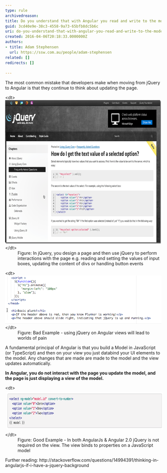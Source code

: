```yaml
---
type: rule
archivedreason: 
title: Do you understand that with Angular you read and write to the model... never to the page? (a.k.a. Forget about jQuery)
guid: 3cd40e9e-38c3-4558-9a73-65bfb8dc5b6c
uri: do-you-understand-that-with-angular-you-read-and-write-to-the-model-never-to-the-page-aka-forget-about-jquery
created: 2016-04-06T20:18:33.0000000Z
authors:
- title: Adam Stephensen
  url: https://ssw.com.au/people/adam-stephensen
related: []
redirects: []

---
```


The most common mistake that developers make when moving from jQuery to Angular is that they continue to think about updating the page.

<!--endintro-->
<dl class="image">&lt;dt&gt; <img alt="understand-jquery.png" src="understand-jquery.png" style="width:750px;height:465px;">&lt;/dt&gt;<dd>Figure: In jQuery, you design a page and then use jQuery to perform interactions with the page e.g. reading and setting the values of input boxes, updating the content of divs or handling button events</dd></dl><dl class="badImage">&lt;dt&gt;<img alt="understand-badcode.png" src="understand-badcode.png"> &lt;/dt&gt;<dd>Figure: Bad Example - using jQuery on Angular views will lead to worlds of pain</dd></dl>
A fundamental principal of Angular is that you build a Model in JavaScript (or TypeScript) and then on your view you just databind your UI elements to the model. Any changes that are made are made to the model and the view updates automatically.

**In Angular, you do not interact with the page you update the model, and the page is just displaying a view of the model.**
<dl class="goodImage">&lt;dt&gt;<img alt="understand-goodcode.png" src="understand-goodcode.png" style="margin:5px;width:750px;height:121px;">&lt;/dt&gt;<dd>Figure: Good Example - In both AngularJs & Angular 2.0 jQuery is not required on the view. The view binds to properties on a JavaScript model</dd></dl>
Further reading: http://stackoverflow.com/questions/14994391/thinking-in-angularjs-if-i-have-a-jquery-background
